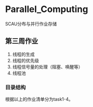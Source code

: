 # Parallel_Computing
SCAU分布与并行作业存储

## 第三周作业

1. 线程的生成
2. 线程的优先级
3. 线程信号量的处理（阻塞、唤醒等）
4. 线程池

### 目录结构
根据以上的作业清单分为task1-4。
